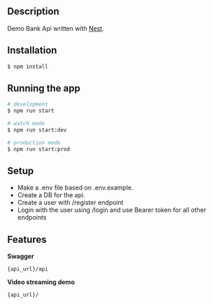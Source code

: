 ## Description

Demo Bank Api written with [Nest](https://github.com/nestjs/nest).

## Installation

```bash
$ npm install
```

## Running the app

```bash
# development
$ npm run start

# watch mode
$ npm run start:dev

# production mode
$ npm run start:prod
```

## Setup

- Make a .env file based on .env.example.
- Create a DB for the api.
- Create a user with /register endpoint
- Login with the user using /login and use Bearer token for all other endpoints

## Features

**Swagger**

`{api_url}/api`

**Video streaming demo**

`{api_url}/`
